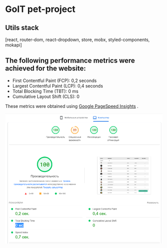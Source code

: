# GoIT pet-project

## Utils stack

[react, router-dom, react-dropdown, store, mobx, styled-components, mokapi]

## The following performance metrics were achieved for the website:

- First Contentful Paint (FCP): 0,2 seconds
- Largest Contentful Paint (LCP): 0,4 seconds
- Total Blocking Time (TBT): 0 ms
- Cumulative Layout Shift (CLS): 0

These metrics were obtained using
[Google PageSpeed Insights](https://pagespeed.web.dev/) .

![Project performance on Desktop screens](./src/assets/performance/performance-desktop.png)



